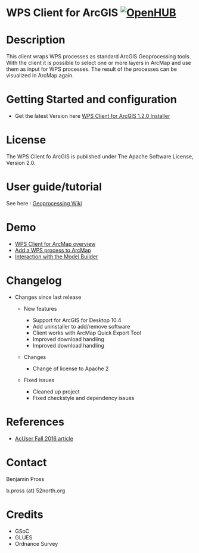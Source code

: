 # WPS Client for ArcGIS [![OpenHUB](https://www.openhub.net/p/wps-arcmap-client/widgets/project_thin_badge.gif)](https://www.openhub.net/p/wps-arcmap-client)

# Description
This client wraps WPS processes as standard ArcGIS Geoprocessing tools. With the client it is possible to select one or more layers in ArcMap and use them as input for WPS processes. The result of the processes can be visualized in ArcMap again.

# Getting Started and configuration

* Get the latest Version here [WPS Client for ArcGIS 1.2.0 Installer](http://52north.org/downloads/send/128-extensibleclient/506-wps-arcmap-client-1-2-0-setup-xe)

# License

The WPS Client fo ArcGIS is published under The Apache Software License, Version 2.0. 

# User guide/tutorial

See here : [Geoprocessing Wiki](https://wiki.52north.org/Geoprocessing/ExtensibleClient)

# Demo

* [WPS Client for ArcMap overview](https://www.youtube.com/watch?v=y5VzPkrEoPw)
* [Add a WPS process to ArcMap](https://www.youtube.com/watch?v=k0UhD1vr-cg)
* [Interaction with the Model Builder ](https://www.youtube.com/watch?v=SkuLOJAav3k)

# Changelog

  * Changes since last release
    * New features
      * Support for ArcGIS for Desktop 10.4
      * Add uninstaller to add/remove software 
      * Client works with ArcMap Quick Export Tool
      * Improved download handling
      * Improved download handling
  
    * Changes
      * Change of license to Apache 2
  
    * Fixed issues
      * Cleaned up project
      * Fixed checkstyle and dependency issues

# References

* [AcUser Fall 2016 article](http://www.esri.com/esri-news/arcuser/fall-2016/sharing-geoprocessing-tools-via-the-web)

# Contact

Benjamin Pross

b.pross (at) 52north.org

# Credits

 * GSoC
 * GLUES
 * Ordnance Survey
